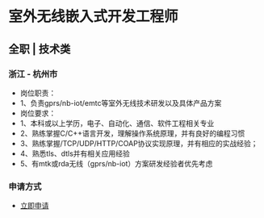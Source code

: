 
# 室外无线嵌入式开发工程师
## 全职  |  技术类
### 浙江 - 杭州市

- 岗位职责：
- 1、负责gprs/nb-iot/emtc等室外无线技术研发以及具体产品方案
- 岗位要求：
- 1、本科或以上学历，电子、自动化、通信、软件工程相关专业
- 2、熟练掌握C/C++语言开发，理解操作系统原理，并有良好的编程习惯
- 3、熟练掌握/TCP/UDP/HTTP/COAP协议实现原理，并有相应的实战经验；
- 4、熟悉tls、dtls并有相关应用经验
- 5、有mtk或rda无线（gprs/nb-iot）方案研发经验者优先考虑
### 申请方式
- <a href="mailto:hr@tuya.com" title=yourName-室外无线嵌入式开发工程师>立即申请</a>